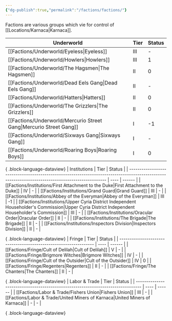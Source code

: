 ```yaml
---
{"dg-publish":true,"permalink":"/factions/factions/"}
---
```


Factions are various groups which vie for control of [[Locations/Karnaca\|Karnaca]].

| Underworld                                                            | Tier | Status |
| --------------------------------------------------------------------- | ---- | ------ |
| [[Factions/Underworld/Eyeless\|Eyeless]]                           | III  | \-     |
| [[Factions/Underworld/Howlers\|Howlers]]                           | III  | 1      |
| [[Factions/Underworld/The Hagsmen\|The Hagsmen]]                   | II   | 0      |
| [[Factions/Underworld/Dead Eels Gang\|Dead Eels Gang]]             | II   | \-     |
| [[Factions/Underworld/Hatters\|Hatters]]                           | II   | 0      |
| [[Factions/Underworld/The Grizzlers\|The Grizzlers]]               | II   | 0      |
| [[Factions/Underworld/Mercurio Street Gang\|Mercurio Street Gang]] | I    | -1     |
| [[Factions/Underworld/Sixways Gang\|Sixways Gang]]                 | I    | \-     |
| [[Factions/Underworld/Roaring Boys\|Roaring Boys]]                 | I    | 0      |

{ .block-language-dataview}
| Institutions                                                                                                                                      | Tier | Status |
| ------------------------------------------------------------------------------------------------------------------------------------------------- | ---- | ------ |
| [[Factions/Institutions/First Attachment to the Duke\|First Attachment to the Duke]]                                                           | IV   | \-     |
| [[Factions/Institutions/Grand Guard\|Grand Guard]]                                                                                             | III  | \-     |
| [[Factions/Institutions/Abbey of the Everyman\|Abbey of the Everyman]]                                                                         | III  | -1     |
| [[Factions/Institutions/Upper Cyria District Independent Householder's Commission\|Upper Cyria District Independent Householder's Commission]] | III  | \-     |
| [[Factions/Institutions/Oracular Order\|Oracular Order]]                                                                                       | II   | \-     |
| [[Factions/Institutions/The Brigade\|The Brigade]]                                                                                             | II   | \-     |
| [[Factions/Institutions/Inspectors Division\|Inspectors Division]]                                                                             | II   | \-     |

{ .block-language-dataview}
| Fringe                                                            | Tier | Status |
| ----------------------------------------------------------------- | ---- | ------ |
| [[Factions/Fringe/Cult of Delilah\|Cult of Delilah]]           | V    | \-     |
| [[Factions/Fringe/Brigmore Witches\|Brigmore Witches]]         | IV   | \-     |
| [[Factions/Fringe/Cult of the Outsider\|Cult of the Outsider]] | IV   | 0      |
| [[Factions/Fringe/Regenters\|Regenters]]                       | II   | \-     |
| [[Factions/Fringe/The Chanters\|The Chanters]]                 | II   | \-     |

{ .block-language-dataview}
| Labor & Trade                                                                    | Tier | Status |
| -------------------------------------------------------------------------------- | ---- | ------ |
| [[Factions/Labor & Trade/Fishers Union\|Fishers Union]]                       | III  | \-     |
| [[Factions/Labor & Trade/United Miners of Karnaca\|United Miners of Karnaca]] | \-   | \-     |

{ .block-language-dataview}
